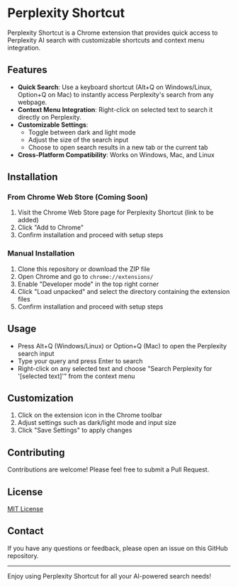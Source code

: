# Perplexity Shortcut

Perplexity Shortcut is a Chrome extension that provides quick access to Perplexity AI search with customizable shortcuts and context menu integration.

## Features

- **Quick Search**: Use a keyboard shortcut (Alt+Q on Windows/Linux, Option+Q on Mac) to instantly access Perplexity's search from any webpage.
- **Context Menu Integration**: Right-click on selected text to search it directly on Perplexity.
- **Customizable Settings**:
  - Toggle between dark and light mode
  - Adjust the size of the search input
  - Choose to open search results in a new tab or the current tab
- **Cross-Platform Compatibility**: Works on Windows, Mac, and Linux

## Installation

### From Chrome Web Store (Coming Soon)

1. Visit the Chrome Web Store page for Perplexity Shortcut (link to be added)
2. Click "Add to Chrome"
3. Confirm installation and proceed with setup steps

### Manual Installation

1. Clone this repository or download the ZIP file
2. Open Chrome and go to `chrome://extensions/`
3. Enable "Developer mode" in the top right corner
4. Click "Load unpacked" and select the directory containing the extension files
5. Confirm installation and proceed with setup steps

## Usage

- Press Alt+Q (Windows/Linux) or Option+Q (Mac) to open the Perplexity search input
- Type your query and press Enter to search
- Right-click on any selected text and choose "Search Perplexity for '[selected text]'" from the context menu

## Customization

1. Click on the extension icon in the Chrome toolbar
2. Adjust settings such as dark/light mode and input size
3. Click "Save Settings" to apply changes

## Contributing

Contributions are welcome! Please feel free to submit a Pull Request.

## License

[MIT License](LICENSE)

## Contact

If you have any questions or feedback, please open an issue on this GitHub repository.

---

Enjoy using Perplexity Shortcut for all your AI-powered search needs!
